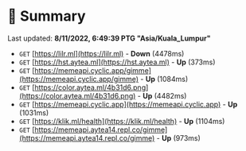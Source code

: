 # 📖 Summary
Last updated: **8/11/2022, 6:49:39 PTG "Asia/Kuala_Lumpur"**

- `GET` [https://lilr.ml](https://lilr.ml) - **Down** (4478ms)
- `GET` [https://hst.aytea.ml](https://hst.aytea.ml) - **Up** (373ms)
- `GET` [https://memeapi.cyclic.app/gimme](https://memeapi.cyclic.app/gimme) - **Up** (1084ms)
- `GET` [https://color.aytea.ml/4b31d6.png](https://color.aytea.ml/4b31d6.png) - **Up** (4482ms)
- `GET` [https://memeapi.cyclic.app](https://memeapi.cyclic.app) - **Up** (1031ms)
- `GET` [https://klik.ml/health](https://klik.ml/health) - **Up** (1104ms)
- `GET` [https://memeapi.aytea14.repl.co/gimme](https://memeapi.aytea14.repl.co/gimme) - **Up** (973ms)
